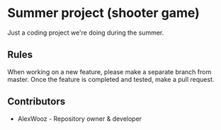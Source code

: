 # Summer project (shooter game)
Just a coding project we're doing during the summer.
## Rules
When working on a new feature, please make a separate branch from master. Once the feature is completed and tested, make a pull request.
## Contributors
<ul>
  <li>AlexWooz - Repository owner & developer</li>
</ul>
